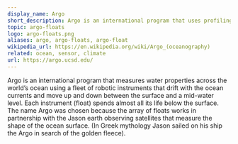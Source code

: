 ```yaml
---
display_name: Argo
short_description: Argo is an international program that uses profiling floats to observe temperature, salinity, currents, and bio-optical properties in the Earth's oceans
topic: argo-floats
logo: argo-floats.png
aliases: argo, argo-floats, argo-float
wikipedia_url: https://en.wikipedia.org/wiki/Argo_(oceanography)
related: ocean, sensor, climate
url: https://argo.ucsd.edu/
---
```

Argo is an international program that measures water properties across the world’s ocean using a fleet of robotic instruments that drift with the ocean currents and move up and down between the surface and a mid-water level.  Each instrument (float) spends almost all its life below the surface. The name Argo was chosen because the array of floats works in partnership with the Jason earth observing satellites that measure the shape of the ocean surface. (In Greek mythology Jason sailed on his ship the Argo in search of the golden fleece).